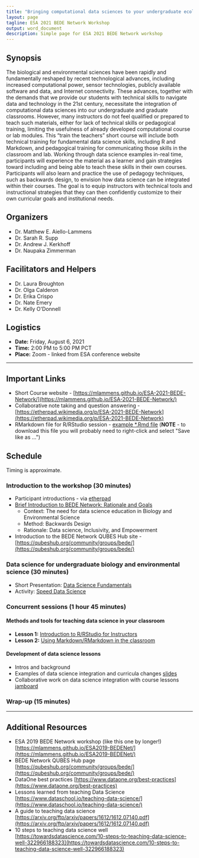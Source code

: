 ```yaml
---
title: "Bringing computational data sciences to your undergraduate ecology classroom"
layout: page
tagline: ESA 2021 BEDE Network Workshop
output: word_document
description: Simple page for ESA 2021 BEDE Network workshop
---
```


<link rel="shortcut icon" type="image/x-icon" href="favicon.ico">

## Synopsis

The biological and environmental sciences have been rapidly and fundamentally reshaped by recent technological advances, including increased computational power, sensor technologies, publicly available software and data, and Internet connectivity. These advances, together with the demands that we provide our students with technical skills to navigate data and technology in the 21st century, necessitate the integration of computational data sciences into our undergraduate and graduate classrooms. However, many instructors do not feel qualified or prepared to teach such materials, either for lack of technical skills or pedagogical training, limiting the usefulness of already developed computational course or lab modules. This “train the teachers” short course will include both technical training for fundamental data science skills, including R and Markdown, and pedagogical training for communicating those skills in the classroom and lab. Working through data science examples in-real time, participants will experience the material as a learner and gain strategies toward including and being able to teach these skills in their own courses. Participants will also learn and practice the use of pedagogy techniques, such as backwards design, to envision how data science can be integrated within their courses. The goal is to equip instructors with technical tools and instructional strategies that they can then confidently customize to their own curricular goals and institutional needs.

## Organizers

* Dr. Matthew E. Aiello-Lammens
* Dr. Sarah R. Supp
* Dr. Andrew J. Kerkhoff
* Dr. Naupaka Zimmerman

## Facilitators and Helpers

* Dr. Laura Broughton
* Dr. Olga Calderon
* Dr. Erika Crispo
* Dr. Nate Emery
* Dr. Kelly O'Donnell

## Logistics

* **Date:** Friday, August 6, 2021
* **Time:** 2:00 PM to 5:00 PM PCT
* **Place:** Zoom - linked from ESA conference website

***

## Important Links

* Short Course website - [https://mlammens.github.io/ESA-2021-BEDE-Network/](https://mlammens.github.io/ESA-2021-BEDE-Network/)
* Collaborative note taking and question answering - [https://etherpad.wikimedia.org/p/ESA-2021-BEDE-Network](https://etherpad.wikimedia.org/p/ESA-2021-BEDE-Network)
* RMarkdown file for R/RStudio session - [example *.Rmd file](https://github.com/mlammens/ESA-2021-BEDE-Network/blob/d8d70b1f2e560501b02d3305d7c08f834cc0aae0/docs/Using-RMarkdown.Rmd?raw=true) (**NOTE** - to download this file you will probably need to right-click and select "Save like as ...")


## Schedule

Timing is approximate.

### Introduction to the workshop (30 minutes)

* Participant introductions - via [etherpad](https://etherpad.wikimedia.org/p/ESA-2021-BEDE-Network)
* [Brief Introduction to BEDE Network: Rationale and Goals](https://docs.google.com/presentation/d/1KxAfVy63nmY5nP8GGb5kg-XRA0xqoVny/edit?usp=sharing&ouid=104938329295943550532&rtpof=true&sd=true)
    * Context: The need for data science education in Biology and Environmental Science
    * Method: Backwards Design
    * Rationale: Data science, Inclusivity, and Empowerment
* Introduction to the BEDE Network QUBES Hub site - [https://qubeshub.org/community/groups/bede/](https://qubeshub.org/community/groups/bede/)

### Data science for undergraduate biology and environmental science (30 minutes)

* Short Presentation: [Data Science Fundamentals](https://docs.google.com/presentation/d/1Ejj2wUeb5Fkj_MwdymZ8xBNalNh25IGy/edit?usp=sharing&ouid=104938329295943550532&rtpof=true&sd=true)
* Activity: [Speed Data Science](docs/Speed-Data-Science-Activity.html)

### Concurrent sessions (1 hour 45 minutes)

#### Methods and tools for teaching data science in your classroom 

* **Lesson 1:** [Introduction to R/RStudio for Instructors](docs/Intro-to-RStudio.html)
* **Lesson 2:** [Using Markdown/RMarkdown in the classroom](docs/Using-RMarkdown.html)

#### Development of data science lessons

* Intros and background
* Examples of data science integration and curricula changes [slides]()
* Collaborative work on data science integration with course lessons [jamboard](https://jamboard.google.com/d/16xPdskoSVi9dua9EA-brtKw9c_hwgS4qhMLNBbTk_WM/edit?usp=sharing)

### Wrap-up (15 minutes)

***

## Additional Resources

* ESA 2019 BEDE Network workshop (like this one by longer!) [https://mlammens.github.io/ESA2019-BEDENet/](https://mlammens.github.io/ESA2019-BEDENet/)
* BEDE Network QUBES Hub page [https://qubeshub.org/community/groups/bede/](https://qubeshub.org/community/groups/bede/)
* DataOne best practices [https://www.dataone.org/best-practices](https://www.dataone.org/best-practices)
* Lessons learned from teaching Data Science [https://www.dataschool.io/teaching-data-science/](https://www.dataschool.io/teaching-data-science/)
* A guide to teaching data science [https://arxiv.org/ftp/arxiv/papers/1612/1612.07140.pdf](https://arxiv.org/ftp/arxiv/papers/1612/1612.07140.pdf)
* 10 steps to teaching data science well [https://towardsdatascience.com/10-steps-to-teaching-data-science-well-322966188323](https://towardsdatascience.com/10-steps-to-teaching-data-science-well-322966188323)


